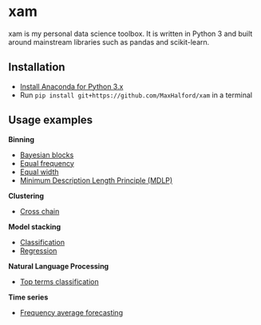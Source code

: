 # xam

xam is my personal data science toolbox. It is written in Python 3 and built around mainstream libraries such as pandas and scikit-learn.


## Installation

- [Install Anaconda for Python 3.x](https://www.continuum.io/downloads)
- Run `pip install git+https://github.com/MaxHalford/xam` in a terminal


## Usage examples

**Binning**

- [Bayesian blocks](examples/binning/bayesian_blocks.py)
- [Equal frequency](examples/binning/equal_frequency.py)
- [Equal width](examples/binning/equal_width.py)
- [Minimum Description Length Principle (MDLP)](examples/binning/mdlp.py)

**Clustering**

- [Cross chain](examples/clustering/cross_chain.py)

**Model stacking**

- [Classification](examples/stacking/classification.py)
- [Regression](examples/stacking/regression.py)

**Natural Language Processing**

- [Top terms classification](examples/nlp/top_terms_classification.py)

**Time series**

- [Frequency average forecasting](examples/time_series/frequency_average.py)
